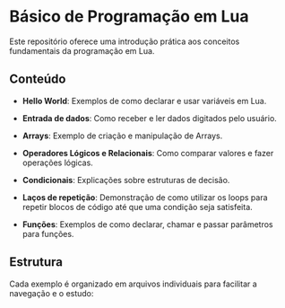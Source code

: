# Básico de Programação em Lua

Este repositório oferece uma introdução prática aos conceitos fundamentais da programação em Lua.

## Conteúdo

- **Hello World**: Exemplos de como declarar e usar variáveis em Lua.

- **Entrada de dados**: Como receber e ler dados digitados pelo usuário.

- **Arrays**: Exemplo de criação e manipulação de Arrays.

- **Operadores Lógicos e Relacionais**: Como comparar valores e fazer operações lógicas.

- **Condicionais**: Explicações sobre estruturas de decisão.

- **Laços de repetição**: Demonstração de como utilizar os loops para repetir blocos de código até que uma condição seja satisfeita.

- **Funções**: Exemplos de como declarar, chamar e passar parâmetros para funções.

## Estrutura

Cada exemplo é organizado em arquivos individuais para facilitar a navegação e o estudo:
